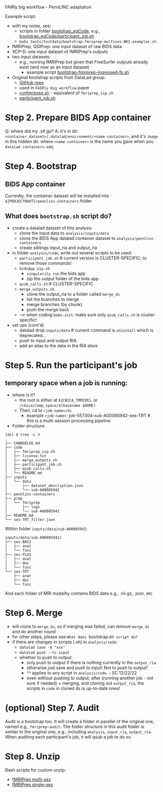 FAIRly big workflow - PennLINC adaptation

Example script:
* with my notes, see:
    * scripts in folder [bootstrap_egCode](bootstrap_egCode), e.g., [bootstrap_egCode/participant_job.sh](bootstrap_egCode/participant_job.sh)
    * `babs_tests/testdata/bootstrap-fmriprep-multises-NKI-exemplar.sh`
* fMRIPrep, QSIPrep: one input dataset of raw BIDS data
* XCP-D: one input dataset of fMRIPrep's outputs
* two input datasets:
    * e.g., running fMRIPrep but given that FreeSurfer outputs already exist (and now as an input dataset)
        * example script [bootstrap-fmriprep-ingressed-fs.sh](bootstrap-fmriprep-ingressed-fs.sh)
* Original bootstrap scripts from DataLad group:
    * [GitHub repo](https://github.com/psychoinformatics-de/fairly-big-processing-workflow)
    * used in `FAIRly big workflow` paper
    * [runfmriprep.sh](https://github.com/psychoinformatics-de/fairly-big-processing-workflow/blob/main/bootstrap_forrest_fmriprep.sh#L100-L129) - equivalent of `fmriprep_zip.sh`
    * [participant_job.sh](https://github.com/psychoinformatics-de/fairly-big-processing-workflow/blob/main/bootstrap_forrest_fmriprep.sh#L135-L206)


# Step 2. Prepare BIDS App container
Q: where did my .sif go?
A: it's in dir: `<container_dataset>/.datalad/environment/<name-container>`, and it's `image` in this hidden dir.
    where `<name-container>` is the name you gave when you `datalad containers-add`,



# Step 4. Bootstrap
## BIDS App container
Currently, the container dataset will be installed into `${PROJECTROOT}/pennlinc-containers` folder
## What does `bootstrap.sh` script do?
* create a datalad dataset of this analysis
    * clone the input data to `analysis/inputs/data`
    * clone the BIDS App datalad container dataset to `analysis/pennlinc-containers`
    * create siblings input_ria and output_ria
* in folder `analysis/code`, write out several scripts to be used:
    * `participant_job.sh`     # current version is CLUSTER-SPECIFIC; to remove those commands!
    * `bidsApp_zip.sh`
        * `singularity run` the bids app
        * zip the output folder of the bids app
    * `qsub_calls.sh`   # CLUSTER-SPECIFIC
    * `merge_outputs.sh`
        * clone the output_ria to a folder called `merge_ds`
        * list the branches to merge
        * merge branches (by chunk)
        * push the merge back
    * --> when coding `babs-init`: make sure only `qsub_calls.sh` is cluster specific!
* set ups (cont'd)
    * datalad drop `inputs/data`  # current command is `uninstall` which is deprecated...
    * push to input and output RIA
    * add an alias to the data in the RIA store

# Step 5. Run the participant's job
## temporary space when a job is running:
* where is it?
    * the root is either at `${CBICA_TMPDIR}`, or `/cbica/comp_space/$(basename $HOME)`
    * Then, cd to `<job-name>/ds`
        * example `<job-name>`: job-557304-sub-A00085942-ses-TRT   # this is a multi-session processing pipeline
* Folder structure:
```
[ds] $ tree -L 3
.
├── CHANGELOG.md
├── code
│   ├── fmriprep_zip.sh
│   ├── license.txt
│   ├── merge_outputs.sh
│   ├── participant_job.sh
│   ├── qsub_calls.sh
│   └── README.md
├── inputs
│   └── data
│       ├── dataset_description.json
│       └── sub-A00085942
├── pennlinc-containers
├── prep
│   └── fmriprep
│       ├── logs
│       └── sub-A00085942
├── README.md
└── ses-TRT_filter.json
```
Within folder `inputs/data/sub-A00085942`:
```
inputs/data/sub-A00085942/
├── ses-BAS1
│   ├── anat
│   └── func
├── ses-FLU1
│   ├── anat
│   ├── dwi
│   └── func
└── ses-TRT
    ├── anat
    ├── dwi
    └── func
```
And each folder of MRI modality contains BIDS data e.g,. .nii.gz, .json, etc

# Step 6. Merge
- will clone to `merge_ds`, so if merging was failed, can remove `merge_ds` and do another round
- for other steps, please see `What does `bootstrap.sh` script do?`
- if there are changes in scripts (.sh) in `analysis/code`:
    - `datalad save -m "xxx"`
    - `datalad push --to input`
    - whether to push to output:
        - only push to output if there is nothing currently in the `output_ria`
        - otherwise just save and push to input! Not to push to output!
        - ^^ applies to any script in `analysis/code`. - SC 12/22/22
        - even without pushing to output, after (running another job - not sure if needed) + merging, and cloning out `output_ria`, the scripts in `code` in cloned ds is up-to-date ones!


# (optional) Step 7. Audit
Audit is a bootstrap too.
It will create a folder in parallel of the original one, named e.g., `fmriprep-audit`.
The folder structure in this audit folder is similar to the original one, e.g., including `analysis`, `input_ria`, `output_ria`.
When auditing each participant's job, it will qsub a job to do so.

# Step 8. Unzip
Bash scripts for custom unzip:
- [fMRIPrep multi-ses](bootstrap-custom-unzip-fmriprep-multises.sh)
- [fMRIPrep single-ses](bootstrap-custom-unzip-fmriprep.sh)
